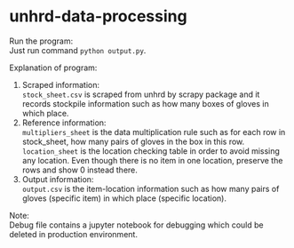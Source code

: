 # unhrd-data-processing
Run the program:              
Just run command `python output.py`.      

Explanation of program:           
1) Scraped information:     
`stock_sheet.csv` is scraped from unhrd by scrapy package and it records stockpile information such as how many boxes of gloves in which place.            
2) Reference information:     
`multipliers_sheet` is the data multiplication rule such as for each row in stock_sheet, how many pairs of gloves in the box in this row.           
`location_sheet` is the location checking table in order to avoid missing any location. Even though there is no item in one location, preserve the rows and show 0 instead there.
3) Output information:      
`output.csv` is the item-location information such as how many pairs of gloves (specific item) in which place (specific location).             

Note:     
Debug file contains a jupyter notebook for debugging which could be deleted in production environment.
